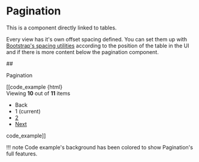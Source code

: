 # Pagination

This is a component directly linked to tables.

Every view has it's own offset spacing defined. You can set them up with [Bootstrap's spacing utilities](https://getbootstrap.com/docs/4.2/utilities/spacing/) according to the position of the table in the UI and if there is more content below the pagination component.

##<div class="mgt-3 header-line">Pagination</div>
<div class="ez-guidelines-pagination">
[[code_example {html}
<div class="row justify-content-center align-items-center mb-2 ez-pagination__spacing">
   <span class="ez-pagination__text">
       Viewing <strong>10</strong> out of <strong>11</strong> items
   </span>
</div>
<div class="row justify-content-center align-items-center ez-pagination__btn mb-5">
    <ul class="pagination ez-pagination">
        <li class="page-item prev disabled"><span class="page-link">Back</span></li>
        <li class="page-item active"><span class="page-link">1 <span class="sr-only">(current)</span></span></li>
        <li class="page-item"><a class="page-link" href="#">2</a></li>
        <li class="page-item next"><a class="page-link" href="#" rel="next">Next</a></li>
    </ul>
</div>
code_example]]
</div>

!!! note
    Code example's background has been colored to show Pagination's full features.
